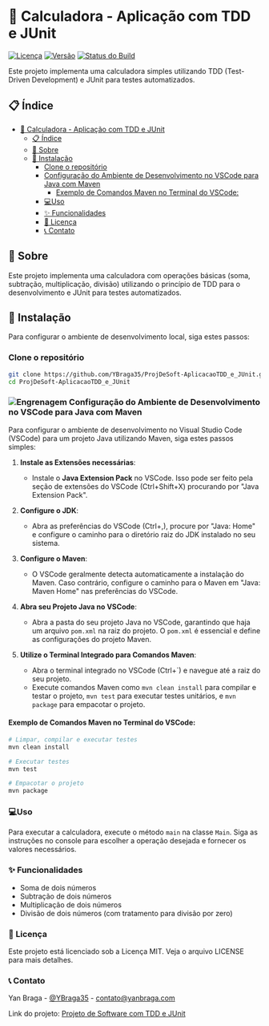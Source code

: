 # 🧮 Calculadora - Aplicação com TDD e JUnit
[![Licença](https://img.shields.io/github/license/YBraga35/ProjDeSoft-AplicacaoTDD_e_JUnit)](https://github.com/YBraga35/ProjDeSoft-AplicacaoTDD_e_JUnit/blob/main/LICENSE)
[![Versão](https://img.shields.io/github/v/release/YBraga35/ProjDeSoft-AplicacaoTDD_e_JUnit)](https://github.com/YBraga35/ProjDeSoft-AplicacaoTDD_e_JUnit/releases)
[![Status do Build](https://img.shields.io/github/workflow/status/YBraga35/ProjDeSoft-AplicacaoTDD_e_JUnit/build)](https://github.com/YBraga35/ProjDeSoft-AplicacaoTDD_e_JUnit/actions)

Este projeto implementa uma calculadora simples utilizando TDD (Test-Driven Development) e JUnit para testes automatizados.

## 📋 Índice

- [🧮 Calculadora - Aplicação com TDD e JUnit](#-calculadora---aplicação-com-tdd-e-junit)
  - [📋 Índice](#-índice)
  - [📖 Sobre](#-sobre)
  - [🚀 Instalação](#-instalação)
    - [Clone o repositório](#clone-o-repositório)
    - [ Configuração do Ambiente de Desenvolvimento no VSCode para Java com Maven](#-configuração-do-ambiente-de-desenvolvimento-no-vscode-para-java-com-maven)
      - [Exemplo de Comandos Maven no Terminal do VSCode:](#exemplo-de-comandos-maven-no-terminal-do-vscode)
    - [💻Uso](#uso)
    - [✨ Funcionalidades](#-funcionalidades)
    - [📄 Licença](#-licença)
    - [📞 Contato](#-contato)

## 📖 Sobre

Este projeto implementa uma calculadora com operações básicas (soma, subtração, multiplicação, divisão) utilizando o princípio de TDD para o desenvolvimento e JUnit para testes automatizados.

## 🚀 Instalação

Para configurar o ambiente de desenvolvimento local, siga estes passos:

### Clone o repositório

```bash
git clone https://github.com/YBraga35/ProjDeSoft-AplicacaoTDD_e_JUnit.git
cd ProjDeSoft-AplicacaoTDD_e_JUnit
```

### ![Engrenagem](https://img.icons8.com/ios-filled/50/000000/gear.png) Configuração do Ambiente de Desenvolvimento no VSCode para Java com Maven

Para configurar o ambiente de desenvolvimento no Visual Studio Code (VSCode) para um projeto Java utilizando Maven, siga estes passos simples:

1. **Instale as Extensões necessárias**:
   - Instale o **Java Extension Pack** no VSCode. Isso pode ser feito pela seção de extensões do VSCode (Ctrl+Shift+X) procurando por "Java Extension Pack".

2. **Configure o JDK**:
   - Abra as preferências do VSCode (Ctrl+,), procure por "Java: Home" e configure o caminho para o diretório raiz do JDK instalado no seu sistema.

3. **Configure o Maven**:
   - O VSCode geralmente detecta automaticamente a instalação do Maven. Caso contrário, configure o caminho para o Maven em "Java: Maven Home" nas preferências do VSCode.

4. **Abra seu Projeto Java no VSCode**:
   - Abra a pasta do seu projeto Java no VSCode, garantindo que haja um arquivo `pom.xml` na raiz do projeto. O `pom.xml` é essencial e define as configurações do projeto Maven.

5. **Utilize o Terminal Integrado para Comandos Maven**:
   - Abra o terminal integrado no VSCode (Ctrl+`) e navegue até a raiz do seu projeto.
   - Execute comandos Maven como `mvn clean install` para compilar e testar o projeto, `mvn test` para executar testes unitários, e `mvn package` para empacotar o projeto.

#### Exemplo de Comandos Maven no Terminal do VSCode:

```bash
# Limpar, compilar e executar testes
mvn clean install

# Executar testes
mvn test

# Empacotar o projeto
mvn package
```

### 💻Uso

Para executar a calculadora, execute o método `main` na classe `Main`. Siga as instruções no console para escolher a operação desejada e fornecer os valores necessários.

### ✨ Funcionalidades

- Soma de dois números
- Subtração de dois números
- Multiplicação de dois números
- Divisão de dois números (com tratamento para divisão por zero)

### 📄 Licença

Este projeto está licenciado sob a Licença MIT. Veja o arquivo LICENSE para mais detalhes.

### 📞 Contato

Yan Braga - [@YBraga35](https://github.com/YBraga35) - contato@yanbraga.com

Link do projeto: [Projeto de Software com TDD e JUnit](https://github.com/YBraga35/ProjDeSoft-AplicacaoTDD_e_JUnit)


